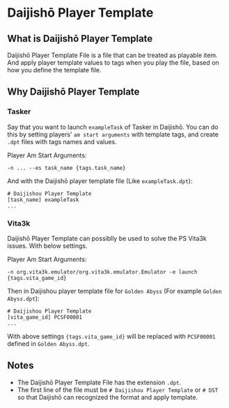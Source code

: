 # Daijishō Player Template
## What is Daijishō Player Template
Daijishō Player Template File is a file that can be treated as playable item. And apply player template values to tags when you play the file, based on how you define the template file.

## Why Daijishō Player Template

### Tasker
Say that you want to launch `exampleTask` of Tasker in Daijishō. You can do this by setting players' `am start arguments` with template tags, and create `.dpt` files with tags names and values.

Player Am Start Arguments:

 `-n ... --es task_name {tags.task_name}`

And with the Daijishō player template file (Like `exampleTask.dpt`):
```
# Daijishou Player Template
[task_name] exampleTask
...
```

### Vita3k
Daijishō Player Template can possiblly be used to solve the PS Vita3k issues. With below settings.

Player Am Start Arguments:

`-n org.vita3k.emulator/org.vita3k.emulator.Emulator -e launch {tags.vita_game_id}`

Then in Daijishou player template file for `Golden Abyss` (For example `Golden Abyss.dpt`):
```
# Daijishou Player Template
[vita_game_id] PCSF00001
...
```

With above settings `{tags.vita_game_id}` will be replaced with `PCSF00001` defined in `Golden Abyss.dpt`.

## Notes
 - The Daijishō Player Template File has the extension `.dpt`. 
 - The first line of the file must be `# Daijishou Player Template` or `# DST` so that Daijishō can recognized the format and apply template.